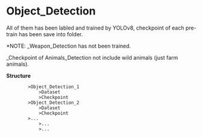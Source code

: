 # Object_Detection

All of them has been labled and trained by YOLOv8, checkpoint of each pre-train has been save into folder.

*NOTE: 
_Weapon_Detection has not been trained.

_Checkpoint of Animals_Detection not include wild animals (just farm animals).

**Structure**
```HOME
        >Object_Detection_1
            >Dataset
            >Checkpoint
        >Object_Detection_2
            >Dataset
            >Checkpoint
        >...
            >...
            >...